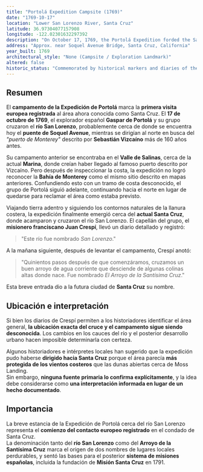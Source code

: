 ```yaml
---
title: "Portolá Expedition Campsite (1769)"
date: "1769-10-17"
location: "Lower San Lorenzo River, Santa Cruz"
latitude: 36.97304077157908
longitude: -122.02301632297392
description: "On October 17, 1769, the Portolá Expedition forded the San Lorenzo River and camped nearby, marking the first recorded European presence in what is now Santa Cruz."
address: "Approx. near Soquel Avenue Bridge, Santa Cruz, California"
year_built: 1769
architectural_style: "None (Campsite / Exploration Landmark)"
altered: false
historic_status: "Commemorated by historical markers and diaries of the Portolá Expedition"
---
```


## Resumen

El **campamento de la Expedición de Portolá** marca la **primera visita europea registrada** al área ahora conocida como Santa Cruz. El **17 de octubre de 1769**, el explorador español **Gaspar de Portolá** y su grupo cruzaron el **río San Lorenzo**, probablemente cerca de donde se encuentra hoy el **puente de Soquel Avenue**, mientras se dirigían al norte en busca del _"puerto de Monterey"_ descrito por **Sebastián Vizcaíno** más de 160 años antes.

Su campamento anterior se encontraba en el **Valle de Salinas**, cerca de la actual **Marina**, donde creían haber llegado al famoso puerto descrito por Vizcaíno. Pero después de inspeccionar la costa, la expedición no logró reconocer la **Bahía de Monterey** como el mismo sitio descrito en mapas anteriores. Confundiendo esto con un tramo de costa desconocido, el grupo de Portolá siguió adelante, continuando hacia el norte en lugar de quedarse para reclamar el área como estaba previsto.

Viajando tierra adentro y siguiendo los contornos naturales de la llanura costera, la expedición finalmente emergió cerca del **actual Santa Cruz**, donde acamparon y cruzaron el río San Lorenzo. El capellán del grupo, el **misionero franciscano Juan Crespí**, llevó un diario detallado y registró:

> "Este río fue nombrado _San Lorenzo_."

A la mañana siguiente, después de levantar el campamento, Crespí anotó:

> "Quinientos pasos después de que comenzáramos, cruzamos un buen arroyo de agua corriente que desciende de algunas colinas altas donde nace. Fue nombrado _El Arroyo de la Santísima Cruz_."

Esta breve entrada dio a la futura ciudad de **Santa Cruz** su nombre.

## Ubicación e interpretación

Si bien los diarios de Crespí permiten a los historiadores identificar el área general, **la ubicación exacta del cruce y el campamento sigue siendo desconocida**. Los cambios en los cauces del río y el posterior desarrollo urbano hacen imposible determinarla con certeza.

Algunos historiadores e intérpretes locales han sugerido que la expedición pudo haberse **dirigido hacia Santa Cruz** porque el área parecía **más protegida de los vientos costeros** que las dunas abiertas cerca de Moss Landing.  
Sin embargo, **ninguna fuente primaria lo confirma explícitamente**, y la idea debe considerarse como **una interpretación informada en lugar de un hecho documentado**.

## Importancia

La breve estancia de la Expedición de Portolá cerca del río San Lorenzo representa el **comienzo del contacto europeo registrado** en el condado de Santa Cruz.  
La denominación tanto del **río San Lorenzo** como del **Arroyo de la Santísima Cruz** marca el origen de dos nombres de lugares locales perdurables, y sentó las bases para el posterior **sistema de misiones españolas**, incluida la fundación de **Misión Santa Cruz** en 1791.